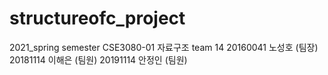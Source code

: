 # structureofc_project
2021_spring semester CSE3080-01 자료구조
team 14
20160041 노성호 (팀장)
20181114 이해은 (팀원)
20191114 안정인 (팀원)

